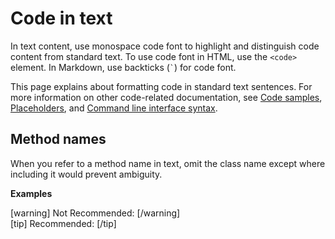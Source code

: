 # Code in text

In text content, use monospace code font to highlight and distinguish code content from standard text. To use code font in HTML, use the `<code>` element. In Markdown, use backticks (``` ` ```) for code font.

This page explains about formatting code in standard text sentences. For more information on other code-related documentation, see [Code samples](), [Placeholders](), and [Command line interface syntax]().

## Method names

When you refer to a method name in text, omit the class name except where including it would prevent ambiguity.

**Examples**  

[warning] Not Recommended:  [/warning]  
[tip] Recommended:   [/tip]  
